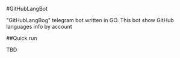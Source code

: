 #GitHubLangBot

"GitHubLangBog" telegram bot written in GO. This bot show GitHub languages info by account

##Quick run

TBD

